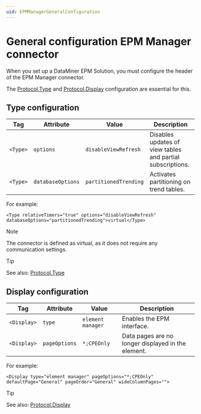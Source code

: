```yaml
---
uid: EPMManagerGeneralConfiguration
---
```


# General configuration EPM Manager connector

When you set up a DataMiner EPM Solution, you must configure the header of the EPM Manager connector.

The [Protocol.Type](#type-configuration) and [Protocol.Display](#display-configuration) configuration are essential for this.

## Type configuration

| Tag      | Attribute         | Value                 | Description                                                |
|----------|-------------------|-----------------------|------------------------------------------------------------|
| `<Type>` | `options`         | `disableViewRefresh`  | Disables updates of view tables and partial subscriptions. |
| `<Type>` | `databaseOptions` | `partitionedTrending` | Activates partitioning on trend tables.                    |

For example:

`<Type relativeTimers="true" options="disableViewRefresh" databaseOptions="partitionedTrending">virtual</Type>`

> [!NOTE]
> The connector is defined as virtual, as it does not require any communication settings.

> [!TIP]
> See also: [Protocol.Type](xref:Protocol.Type)

## Display configuration

| Tag         | Attribute     | Value             | Description                                        |
|-------------|---------------|-------------------|----------------------------------------------------|
| `<Display>` | `type`        | `element manager` | Enables the EPM interface.                         |
| `<Display>` | `pageOptions` | `*;CPEOnly`       | Data pages are no longer displayed in the element. |

For example:

`<Display type="element manager" pageOptions="*;CPEOnly" defaultPage="General" pageOrder="General" wideColumnPages="">`

> [!TIP]
> See also: [Protocol.Display](xref:Protocol.Display)

